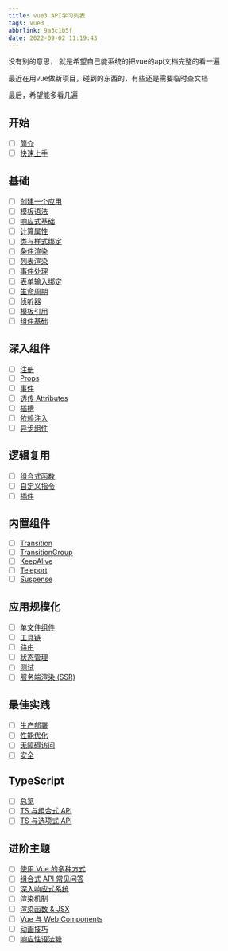 ```yaml
---
title: vue3 API学习列表
tags: vue3
abbrlink: 9a3c1b5f
date: 2022-09-02 11:19:43
---
```


没有别的意思， 就是希望自己能系统的把vue的api文档完整的看一遍

最近在用vue做新项目，碰到的东西的，有些还是需要临时查文档

最后，希望能多看几遍

## 开始

- [ ] [简介](https://cn.vuejs.org/guide/introduction.html)
- [ ] [快速上手](https://cn.vuejs.org/guide/quick-start.html)

## 基础

- [ ] [创建一个应用](https://cn.vuejs.org/guide/essentials/application.html)
- [ ] [模板语法](https://cn.vuejs.org/guide/essentials/template-syntax.html)
- [ ] [响应式基础](https://cn.vuejs.org/guide/essentials/reactivity-fundamentals.html)
- [ ] [计算属性](https://cn.vuejs.org/guide/essentials/computed.html)
- [ ] [类与样式绑定](https://cn.vuejs.org/guide/essentials/class-and-style.html)
- [ ] [条件渲染](https://cn.vuejs.org/guide/essentials/conditional.html)
- [ ] [列表渲染](https://cn.vuejs.org/guide/essentials/list.html)
- [ ] [事件处理](https://cn.vuejs.org/guide/essentials/event-handling.html)
- [ ] [表单输入绑定](https://cn.vuejs.org/guide/essentials/forms.html)
- [ ] [生命周期](https://cn.vuejs.org/guide/essentials/lifecycle.html)
- [ ] [侦听器](https://cn.vuejs.org/guide/essentials/watchers.html)
- [ ] [模板引用](https://cn.vuejs.org/guide/essentials/template-refs.html)
- [ ] [组件基础](https://cn.vuejs.org/guide/essentials/component-basics.html)

## 深入组件

- [ ] [注册](https://cn.vuejs.org/guide/components/registration.html)
- [ ] [Props](https://cn.vuejs.org/guide/components/props.html)
- [ ] [事件](https://cn.vuejs.org/guide/components/events.html)
- [ ] [透传 Attributes](https://cn.vuejs.org/guide/components/attrs.html)
- [ ] [插槽](https://cn.vuejs.org/guide/components/slots.html)
- [ ] [依赖注入](https://cn.vuejs.org/guide/components/provide-inject.html)
- [ ] [异步组件](https://cn.vuejs.org/guide/components/async.html)

## 逻辑复用

- [ ] [组合式函数](https://cn.vuejs.org/guide/reusability/composables.html)
- [ ] [自定义指令](https://cn.vuejs.org/guide/reusability/custom-directives.html)
- [ ] [插件](https://cn.vuejs.org/guide/reusability/plugins.html)

## 内置组件

- [ ] [Transition](https://cn.vuejs.org/guide/built-ins/transition.html)
- [ ] [TransitionGroup](https://cn.vuejs.org/guide/built-ins/transition-group.html)
- [ ] [KeepAlive](https://cn.vuejs.org/guide/built-ins/keep-alive.html)
- [ ] [Teleport](https://cn.vuejs.org/guide/built-ins/teleport.html)
- [ ] [Suspense](https://cn.vuejs.org/guide/built-ins/suspense.html)

## 应用规模化

- [ ] [单文件组件](https://cn.vuejs.org/guide/scaling-up/sfc.html)
- [ ] [工具链](https://cn.vuejs.org/guide/scaling-up/tooling.html)
- [ ] [路由](https://cn.vuejs.org/guide/scaling-up/routing.html)
- [ ] [状态管理](https://cn.vuejs.org/guide/scaling-up/state-management.html)
- [ ] [测试](https://cn.vuejs.org/guide/scaling-up/testing.html)
- [ ] [服务端渲染 (SSR)](https://cn.vuejs.org/guide/scaling-up/ssr.html)

## 最佳实践

- [ ] [生产部署](https://cn.vuejs.org/guide/best-practices/production-deployment.html)
- [ ] [性能优化](https://cn.vuejs.org/guide/best-practices/performance.html)
- [ ] [无障碍访问](https://cn.vuejs.org/guide/best-practices/accessibility.html)
- [ ] [安全](https://cn.vuejs.org/guide/best-practices/security.html)

## TypeScript

- [ ] [总览](https://cn.vuejs.org/guide/typescript/overview.html)
- [ ] [TS 与组合式 API](https://cn.vuejs.org/guide/typescript/composition-api.html)
- [ ] [TS 与选项式 API](https://cn.vuejs.org/guide/typescript/options-api.html)

## 进阶主题

- [ ] [使用 Vue 的多种方式](https://cn.vuejs.org/guide/extras/ways-of-using-vue.html)
- [ ] [组合式 API 常见问答](https://cn.vuejs.org/guide/extras/composition-api-faq.html)
- [ ] [深入响应式系统](https://cn.vuejs.org/guide/extras/reactivity-in-depth.html)
- [ ] [渲染机制](https://cn.vuejs.org/guide/extras/rendering-mechanism.html)
- [ ] [渲染函数 & JSX](https://cn.vuejs.org/guide/extras/render-function.html)
- [ ] [Vue 与 Web Components](https://cn.vuejs.org/guide/extras/web-components.html)
- [ ] [动画技巧](https://cn.vuejs.org/guide/extras/animation.html)
- [ ] [响应性语法糖](https://cn.vuejs.org/guide/extras/reactivity-transform.html)
